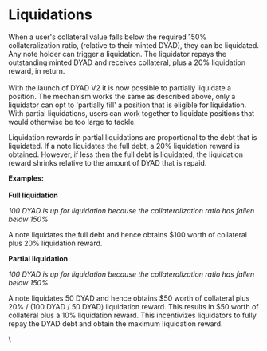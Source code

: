 # Liquidations

When a user's collateral value falls below the required 150% collateralization ratio, (relative to their minted DYAD), they can be liquidated. Any note holder can trigger a liquidation. The liquidator repays the outstanding minted DYAD and receives collateral, plus a 20% liquidation reward, in return.\
\
With the launch of DYAD V2 it is now possible to partially liquidate a position. The mechanism works the same as described above, only a liquidator can opt to 'partially fill' a position that is eligible for liquidation. With partial liquidations, users can work together to liquidate positions that would otherwise be too large to tackle.

Liquidation rewards in partial liquidations are proportional to the debt that is liquidated. If a note liquidates the full debt, a 20% liquidation reward is obtained. However, if less then the full debt is liquidated, the liquidation reward shrinks relative to the amount of DYAD that is repaid.

**Examples:**\
\
**Full liquidation**

_100 DYAD is up for liquidation because the collateralization ratio has fallen below 150%_

A note liquidates the full debt and hence obtains $100 worth of collateral plus 20% liquidation reward.

**Partial liquidation**

_100 DYAD is up for liquidation because the collateralization ratio has fallen below 150%_

A note liquidates 50 DYAD and hence obtains $50 worth of collateral plus 20% / (100 DYAD / 50 DYAD) liquidation reward. This results in $50 worth of collateral plus a 10% liquidation reward. This incentivizes liquidators to fully repay the DYAD debt and obtain the maximum liquidation reward.



\
